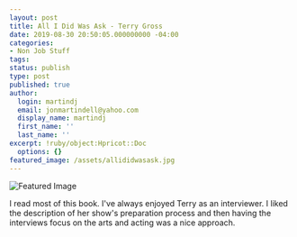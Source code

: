 ```yaml
---
layout: post
title: All I Did Was Ask - Terry Gross
date: 2019-08-30 20:50:05.000000000 -04:00
categories:
- Non Job Stuff
tags:
status: publish
type: post
published: true
author:
  login: martindj
  email: jonmartindell@yahoo.com
  display_name: martindj
  first_name: ''
  last_name: ''
excerpt: !ruby/object:Hpricot::Doc
  options: {}
featured_image: /assets/allididwasask.jpg
---
```

![Featured Image]({{page.featured_image}})

I read most of this book. I've always enjoyed Terry as an interviewer. I liked the description of her show's preparation process and then having the interviews focus on the arts and acting was a nice approach.

